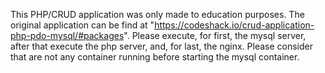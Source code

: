 This PHP/CRUD application was only made to education purposes. The original application can be find at "https://codeshack.io/crud-application-php-pdo-mysql/#packages".
Please execute, for first, the mysql server, after that execute the php server, and, for last, the nginx. Please consider that are not any container running before starting the mysql container.

